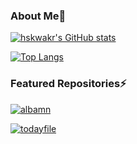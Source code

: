 ### About Me👋

[![hskwakr's GitHub stats](https://github-readme-stats-xi-six-24.vercel.app/api?username=hskwakr&count_private=true&show_icons=true)](https://github.com/anuraghazra/github-readme-stats)

[![Top Langs](https://github-readme-stats-xi-six-24.vercel.app/api/top-langs/?username=hskwakr&layout=compact)](https://github.com/anuraghazra/github-readme-stats)

### Featured Repositories⚡
[![albamn](https://github-readme-stats-xi-six-24.vercel.app/api/pin/?username=hskwakr&repo=albamn)](https://github.com/hskwakr/albamn)

[![todayfile](https://github-readme-stats-xi-six-24.vercel.app/api/pin/?username=hskwakr&repo=todayfile)](https://github.com/hskwakr/todayfile)




<!--
**hskwakr/hskwakr** is a ✨ _special_ ✨ repository because its `README.md` (this file) appears on your GitHub profile.

Here are some ideas to get you started:

- 🔭 I’m currently working on ...
- 🌱 I’m currently learning ...
- 👯 I’m looking to collaborate on ...
- 🤔 I’m looking for help with ...
- 💬 Ask me about ...
- 📫 How to reach me: ...
- 😄 Pronouns: ...
- ⚡ Fun fact: ...
-->
